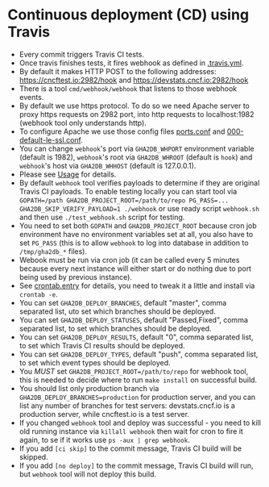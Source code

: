 # Continuous deployment (CD) using Travis

- Every commit triggers Travis CI tests.
- Once travis finishes tests, it fires webhook as defined in [.travis.yml](https://github.com/cncf/devstats/blob/master/.travis.yml).
- By default it makes HTTP POST to the following addresses: https://cncftest.io:2982/hook and https://devstats.cncf.io:2982/hook
- There is a tool `cmd/webhook/webhook` that listens to those webhook events.
- By default we use https protocol. To do so we need Apache server to proxy https requests on 2982 port, into http requests to localhost:1982 (webhook tool only understands http).
- To configure Apache we use those config files [ports.conf](https://github.com/cncf/devstats/blob/master/apache/ports.conf) and [000-default-le-ssl.conf](https://github.com/cncf/devstats/blob/master/apache/sites-available/000-default-le-ssl.conf).
- You can change `webhook`'s port via `GHA2DB_WHPORT` environment variable (default is 1982), `webhook`'s root via `GHA2DB_WHROOT` (default is `hook`) and `webhook`'s host via `GHA2DB_WHHOST` (default is 127.0.0.1).
- Please see [Usage](https://github.com/cncf/devstats/blob/master/USAGE.md) for details.
- By default `webhook` tool verifies payloads to determine if they are original Travis CI payloads. To enable testing locally you can start tool via `GOPATH=/path GHA2DB_PROJECT_ROOT=/path/to/repo PG_PASS=... GHA2DB_SKIP_VERIFY_PAYLOAD=1 ./webhook` or use ready script `webhook.sh` and then use `./test_webhook.sh` script for testing.
- You need to set both `GOPATH` and `GHA2DB_PROJECT_ROOT` because cron job environment have no environment variables set at all, you also have to set `PG_PASS` (this is to allow `webhook` to log into database in addition to `/tmp/gha2db_*` files).
- Webook must be run via cron job (it can be called every 5 minutes because every next instance will either start or do nothing due to port being used by previous instance).
- See [crontab.entry](https://github.com/cncf/devstats/blob/master/crontab.entry) for details, you need to tweak it a little and install via `crontab -e`.
- You can set `GHA2DB_DEPLOY_BRANCHES`, default "master", comma separated list, uto set which branches should be deployed.
- You can set `GHA2DB_DEPLOY_STATUSES`, default "Passed,Fixed", comma separated list, to set which branches should be deployed.
- You can set `GHA2DB_DEPLOY_RESULTS`, default "0", comma separated list, to set which Travis CI results should be deployed.
- You can set `GHA2DB_DEPLOY_TYPES`, default "push", comma separated list, to set which event types should be deployed.
- You *MUST* set `GHA2DB_PROJECT_ROOT=/path/to/repo` for webhook tool, this is needed to decide where to run `make install` on successful build.
- You should list only production branch via `GHA2DB_DEPLOY_BRANCHES=production` for production server, and you can list any number of branches for test servers: devstats.cncf.io is a production server, while cncftest.io is a test server.
- If you changed `webhook` tool and deploy was successful - you need to kill old running instance via `killall webhook` then wait for cron to fire it again, to se if it works use `ps -aux | grep webhook`.
- If you add `[ci skip]` to the commit message, Travis CI build will be skipped.
- If you add `[no deploy]` to the commit message, Travis CI build will run, but `webhook` tool will not deploy this build.
